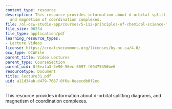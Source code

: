 ```yaml
---
content_type: resource
description: This resource provides information about d-orbital splitting diagrams,
  and magnetism of coordination complexes.
file: /ol-ocw-studio-app/courses/5-112-principles-of-chemical-science-fall-2005/a11d34abd47976670f6e0eeecdb0f2ec_lecture31.pdf
file_size: 96234
file_type: application/pdf
learning_resource_types:
- Lecture Videos
license: https://creativecommons.org/licenses/by-nc-sa/4.0/
ocw_type: OCWFile
parent_title: Video Lectures
parent_type: CourseSection
parent_uid: 0f6eafa3-3e90-56ec-6097-f69475356be6
resourcetype: Document
title: lecture31.pdf
uid: a11d34ab-d479-7667-0f6e-0eeecdb0f2ec
---
```

This resource provides information about d-orbital splitting diagrams, and magnetism of coordination complexes.